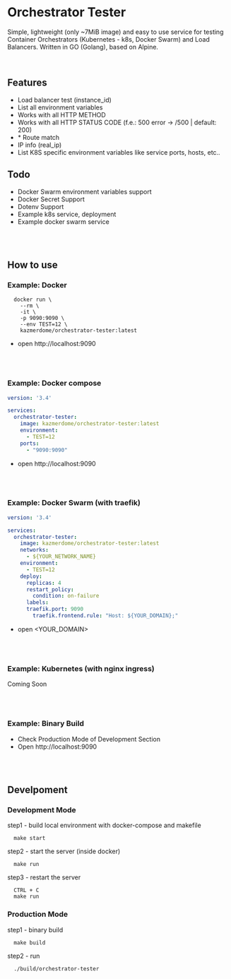 # Orchestrator Tester

Simple, lightweight (only ~7MiB image) and easy to use service for testing Container Orchestrators (Kubernetes - k8s, Docker Swarm) and Load Balancers. Written in GO (Golang), based on Alpine.

<br/>

## Features
* Load balancer test (instance_id)
* List all environment variables
* Works with all HTTP METHOD
* Works with all HTTP STATUS CODE (f.e.: 500 error -> /500 | default: 200)
* \* Route match
* IP info (real_ip)
* List K8S specific environment variables like service ports, hosts, etc..


## Todo
* Docker Swarm environment variables support
* Docker Secret Support
* Dotenv Support
* Example k8s service, deployment
* Example docker swarm service

<br/><br/>

## How to use

### Example: Docker
```console
  docker run \
    --rm \
    -it \
    -p 9090:9090 \
    --env TEST=12 \
    kazmerdome/orchestrator-tester:latest
```
- open http://localhost:9090

<br/><br/>

### Example: Docker compose
```yml
version: '3.4'

services:
  orchestrator-tester:
    image: kazmerdome/orchestrator-tester:latest
    environment:
      - TEST=12
    ports:
      - "9090:9090"
```
- open http://localhost:9090

<br/><br/>

### Example: Docker Swarm (with traefik)
```yml
version: '3.4'

services:
  orchestrator-tester:
    image: kazmerdome/orchestrator-tester:latest
    networks:
      - ${YOUR_NETWORK_NAME}
    environment:
      - TEST=12
    deploy:
      replicas: 4
      restart_policy:
        condition: on-failure
      labels:
      traefik.port: 9090
        traefik.frontend.rule: "Host: ${YOUR_DOMAIN};"
```
- open <YOUR_DOMAIN>
  
<br/><br/>

### Example: Kubernetes (with nginx ingress)
Coming Soon


<br/><br/>

### Example: Binary Build
- Check Production Mode of Development Section
- Open http://localhost:9090

<br/><br/>

## Develpoment

### Development Mode
step1 - build local environment with docker-compose and makefile
```console
  make start
```

step2 - start the server (inside docker)
```console
  make run
```

step3 - restart the server
```console
  CTRL + C
  make run
```

### Production Mode
step1 - binary build
```console
  make build
```

step2 - run
```console
  ./build/orchestrator-tester
```
